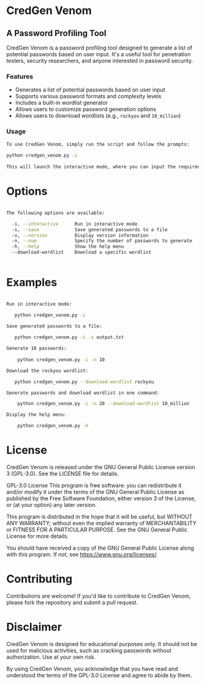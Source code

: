 # CredGen Venom
## A Password Profiling Tool

CredGen Venom is a password profiling tool designed to generate a list of potential passwords based on user input. It's a useful tool for penetration testers, security researchers, and anyone interested in password security.

### Features
- Generates a list of potential passwords based on user input
- Supports various password formats and complexity levels
- Includes a built-in wordlist generator
- Allows users to customize password generation options
- Allows users to download wordlists (e.g., `rockyou` and `10_million`)

### Usage

```bash
To use CredGen Venom, simply run the script and follow the prompts:
 
python credgen_venom.py -i
 
This will launch the interactive mode, where you can input the required information to generate a list of potential passwords.

```

# Options

```bash

The following options are available:

  -i, --interactive      Run in interactive mode  
  -s, --save             Save generated passwords to a file  
  -v, --version          Display version information  
  -n, --num              Specify the number of passwords to generate
  -h, --help             Show the help menu  
  --download-wordlist    Download a specific wordlist
   
```
# Examples

```bash

Run in interactive mode:

   python credgen_venom.py -i

Save generated passwords to a file:
  
   python credgen_venom.py -i -s output.txt

Generate 10 passwords:
  
    python credgen_venom.py -i -n 10

Download the rockyou wordlist:

   python credgen_venom.py --download-wordlist rockyou

Generate passwords and download wordlist in one command:

    python credgen_venom.py -i -n 20 --download-wordlist 10_million

Display the help menu:

    python credgen_venom.py -h


```

# License

CredGen Venom is released under the GNU General Public License version 3 (GPL-3.0). See the LICENSE file for details.

GPL-3.0 License
This program is free software: you can redistribute it and/or modify it under the terms of the GNU General Public License as published by the Free Software Foundation, either version 3 of the License, or (at your option) any later version.

This program is distributed in the hope that it will be useful, but WITHOUT ANY WARRANTY; without even the implied warranty of MERCHANTABILITY or FITNESS FOR A PARTICULAR PURPOSE. See the GNU General Public License for more details.

You should have received a copy of the GNU General Public License along with this program. If not, see https://www.gnu.org/licenses/.

# Contributing

Contributions are welcome! If you'd like to contribute to CredGen Venom, please fork the repository and submit a pull request.

# Disclaimer

CredGen Venom is designed for educational purposes only. It should not be used for malicious activities, such as cracking passwords without authorization. Use at your own risk.

By using CredGen Venom, you acknowledge that you have read and understood the terms of the GPL-3.0 License and agree to abide by them.
